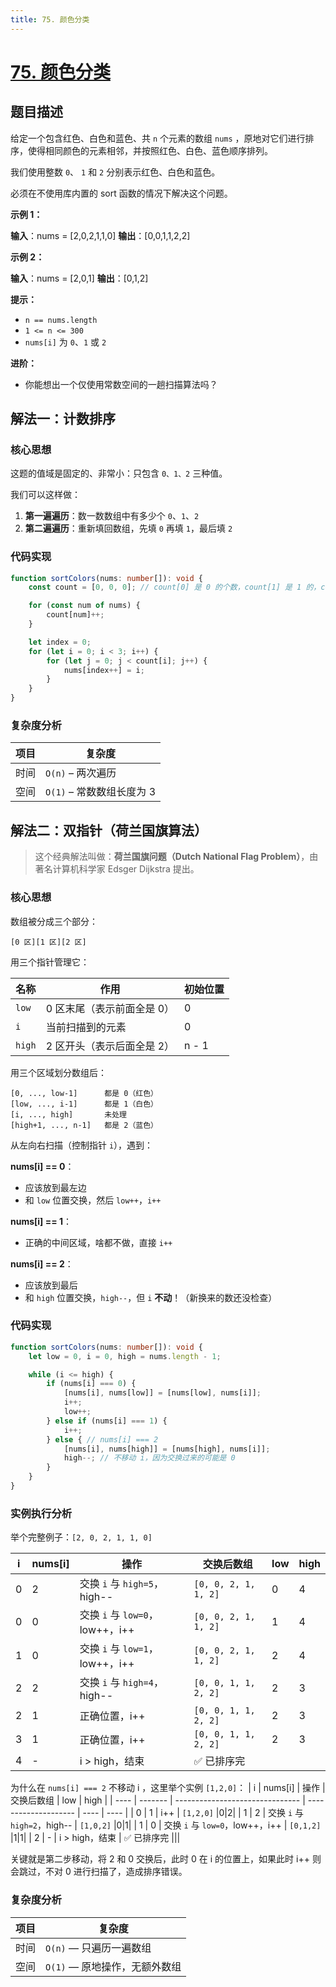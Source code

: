 ```yaml
---
title: 75. 颜色分类
---
```

# [75. 颜色分类](https://leetcode.cn/problems/sort-colors)

## 题目描述

给定一个包含红色、白色和蓝色、共 `n` 个元素的数组 `nums` ，原地对它们进行排序，使得相同颜色的元素相邻，并按照红色、白色、蓝色顺序排列。

我们使用整数 `0`、 `1` 和 `2` 分别表示红色、白色和蓝色。

必须在不使用库内置的 sort 函数的情况下解决这个问题。

**示例 1：**

**输入**：nums = [2,0,2,1,1,0]
**输出**：[0,0,1,1,2,2]

**示例 2：**

**输入**：nums = [2,0,1]
**输出**：[0,1,2]

**提示：**

- `n == nums.length`
- `1 <= n <= 300`
- `nums[i]` 为 `0`、`1` 或 `2`

**进阶：**

- 你能想出一个仅使用常数空间的一趟扫描算法吗？



## 解法一：计数排序

### 核心思想

这题的值域是固定的、非常小：只包含 `0、1、2` 三种值。

我们可以这样做：

1. **第一遍遍历**：数一数数组中有多少个 `0`、`1`、`2`
2. **第二遍遍历**：重新填回数组，先填 `0` 再填 `1`，最后填 `2`

### 代码实现

```typescript
function sortColors(nums: number[]): void {
    const count = [0, 0, 0]; // count[0] 是 0 的个数，count[1] 是 1 的，count[2] 是 2 的

    for (const num of nums) {
        count[num]++;
    }

    let index = 0;
    for (let i = 0; i < 3; i++) {
        for (let j = 0; j < count[i]; j++) {
            nums[index++] = i;
        }
    }
}
```

### 复杂度分析

| 项目 | 复杂度                    |
| ---- | ------------------------- |
| 时间 | `O(n)` – 两次遍历         |
| 空间 | `O(1)` – 常数数组长度为 3 |

## 解法二：双指针（荷兰国旗算法）

> 这个经典解法叫做：**荷兰国旗问题（Dutch National Flag Problem）**，由著名计算机科学家 Edsger Dijkstra 提出。

### 核心思想

数组被分成三个部分：

```
[0 区][1 区][2 区]
```

用三个指针管理它：

| 名称   | 作用                       | 初始位置 |
| ------ | -------------------------- | -------- |
| `low`  | 0 区末尾（表示前面全是 0） | 0        |
| `i`    | 当前扫描到的元素           | 0        |
| `high` | 2 区开头（表示后面全是 2） | n - 1    |

用三个区域划分数组后：

```
[0, ..., low-1]      都是 0（红色）
[low, ..., i-1]      都是 1（白色）
[i, ..., high]       未处理
[high+1, ..., n-1]   都是 2（蓝色）
```

从左向右扫描（控制指针 `i`），遇到：

**nums[i] == 0**：

- 应该放到最左边
- 和 `low` 位置交换，然后 `low++`，`i++`

**nums[i] == 1**：

- 正确的中间区域，啥都不做，直接 `i++`

**nums[i] == 2**：

- 应该放到最后
- 和 `high` 位置交换，`high--`，但 `i` **不动**！（新换来的数还没检查）

### 代码实现

```typescript
function sortColors(nums: number[]): void {
    let low = 0, i = 0, high = nums.length - 1;

    while (i <= high) {
        if (nums[i] === 0) {
            [nums[i], nums[low]] = [nums[low], nums[i]];
            i++;
            low++;
        } else if (nums[i] === 1) {
            i++;
        } else { // nums[i] === 2
            [nums[i], nums[high]] = [nums[high], nums[i]];
            high--; // 不移动 i，因为交换过来的可能是 0
        }
    }
}
```

### 实例执行分析

举个完整例子：`[2, 0, 2, 1, 1, 0]`

| i    | nums[i] | 操作                            | 交换后数组           | low  | high |
| ---- | ------- | ------------------------------- | -------------------- | ---- | ---- |
| 0    | 2       | 交换 `i` 与 `high=5`，high--    | `[0, 0, 2, 1, 1, 2]` | 0    | 4    |
| 0    | 0       | 交换 `i` 与 `low=0`，low++，i++ | `[0, 0, 2, 1, 1, 2]` | 1    | 4    |
| 1    | 0       | 交换 `i` 与 `low=1`，low++，i++ | `[0, 0, 2, 1, 1, 2]` | 2    | 4    |
| 2    | 2       | 交换 `i` 与 `high=4`，high--    | `[0, 0, 1, 1, 2, 2]` | 2    | 3    |
| 2    | 1       | 正确位置，i++                   | `[0, 0, 1, 1, 2, 2]` | 2    | 3    |
| 3    | 1       | 正确位置，i++                   | `[0, 0, 1, 1, 2, 2]` | 2    | 3    |
| 4    | -       | i > high，结束                  | ✅ 已排序完           |      |      |

为什么在 `nums[i] === 2` 不移动 i ，这里举个实例 `[1,2,0]`：
| i    | nums[i] | 操作                            | 交换后数组           | low  | high |
| ---- | ------- | ------------------------------- | -------------------- | ---- | ---- |
| 0    | 1       | i++ | `[1,2,0]` |0|2|
| 1 | 2 | 交换 `i` 与 `high=2`，high-- | `[1,0,2]` |0|1|
| 1 | 0 | 交换 `i` 与 `low=0`，low++，i++ | `[0,1,2]` |1|1|
| 2 | - | i > high，结束 | ✅ 已排序完 |||

关键就是第二步移动，将 2 和 0 交换后，此时 0 在 i 的位置上，如果此时 i++ 则会跳过，不对 0 进行扫描了，造成排序错误。

### 复杂度分析

| 项目 | 复杂度                        |
| ---- | ----------------------------- |
| 时间 | `O(n)` — 只遍历一遍数组       |
| 空间 | `O(1)` — 原地操作，无额外数组 |